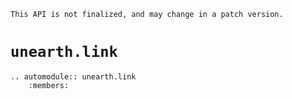 ```{caution}
This API is not finalized, and may change in a patch version.
```

# `unearth.link`

```{eval-rst}
.. automodule:: unearth.link
    :members:
```

